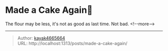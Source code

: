 # Made a Cake Again🍰


The flour may be less, it&#39;s not as good as last time. Not bad.
&lt;!--more--&gt;

---

> Author: [kayak4665664](https://github.com/kayak4665664)  
> URL: http://localhost:1313/posts/made-a-cake-again/  

